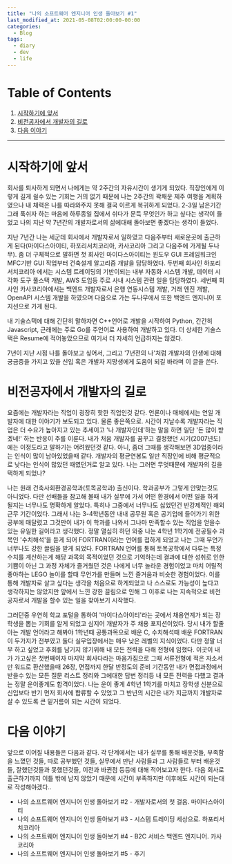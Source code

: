 ```yaml
---
title: "나의 소프트웨어 엔지니어 인생 돌아보기 #1"
last_modified_at: 2021-05-08T02:00:00-00:00
categories:
  - Blog
tags:
  - diary
  - dev
  - life
---
```


# Table of Contents
1. [시작하기에 앞서](#시작하기에-앞서)
1. [비전공자에서 개발자의 길로](#비전공자에서-개발자의-길로)
1. [다음 이야기](#다음-이야기)


---


# 시작하기에 앞서

회사를 퇴사하게 되면서 나에게는 약 2주간의 자유시간이 생기게 되었다. 직장인에게 이렇게 길게 쉴수 있는 기회는 거의 없기 때문에 나는 2주간의 꽉채운 제주 여행을 계획하였으나 내 체력은 나를 따라와주지 못해 결국 이르게 복귀하게 되었다. 2-3일 남은기간 그래 푹쉬자 하는 마음에 하루종일 집에서 쉬다가 문득 무엇인가 하고 싶다는 생각이 들었고 나의 지난 약 7년간의 개발자로서의 삶에대해 돌아보면 좋겠다는 생각이 들었다.

지난 7년간 나는 세군데 회사에서 개발자로서 일하였고 다음주부터 새로운곳에 출근하게 된다(마이다스아이티, 하포리서치코리아, 카사코리아 그리고 다음주에 가게될 두나무). 좀 더 구체적으로 말하면 첫 회사인 마이다스아이티는 윈도우 GUI 프레임워크인 MFC기반 GUI 작업부터 건축설계 알고리즘 개발을 담당하였다. 두번째 회사인 하포리서치코리아 에서는 시스템 트레이딩의 기반이되는 내부 자동화 시스템 개발, 데이터 시각화 도구 풀스택 개발, AWS 도입등 주로 사내 시스템 관련 일을 담당하였다. 세번째 회사인 카사코리아에서는 백엔드 개발자로서 은행 연동시스템 개발, 거래 엔진 개발, OpenAPI 시스템 개발을 하였으며 다음으로 가는 두나무에서 또한 백엔드 엔지니어 포지션으로 가게 된다.

내 기술스택에 대해 간단히 말하자면 C++언어로 개발을 시작하여 Python, 간간히 Javascript, 근래에는 주로 Go를 주언어로 사용하여 개발하고 있다. 더 상세한 기술스택은 Resume에 적어놓았으므로 여기서 더 자세히 언급하지는 않겠다.

7년이 지난 시점 나를 돌아보고 싶어서, 그리고 '7년전의 나'처럼 개발자의 인생에 대해 궁금증을 가지고 있을 신입 혹은 개발자 지망생에게 도움이 되길 바라며 이 글을 쓴다.


# 비전공자에서 개발자의 길로

요즘에는 개발자라는 직업이 굉장히 핫한 직업인것 같다. 언론이나 매체에서는 연일 개발자에 대한 이야기가 보도되고 있다. 물론 좋은쪽으로. 시간이 지날수록 개발자라는 직업은 더 수요가 높아지고 있는 추세이고 '나 개발자인데'하는 말을 하면 일단 '돈 많이 받겠네!' 하는 반응이 주를 이룬다. 내가 처음 개발자를 꿈꾸고 결정했던 시기(2007년도)에는 이정도라고 말하기는 어려웠던것 같다. 아니, 좀더 그때를 생각해보면 3D업종이라는 인식이 많이 남아있었을때 같다. 개발자의 평균연봉도 일반 직장인에 비해 평균적으로 낮다는 인식이 많았던 때였던거로 알고 있다. 나는 그러면 무엇때문에 개발자의 길을 택하게 되었나?

나는 원래 건축사회환경공학과(토목공학과) 출신이다. 학과공부가 그렇게 안맞는것도 아니었다. 다만 선배들을 참고해 볼때 내가 실무에 가서 어떤 환경에서 어떤 일을 하게 될지는 너무나도 명확하게 알았다. 특히나 그중에서 너무나도 싫었던건 반강제적인 해외 근무 기간이었다. 그래서 나는 3-4학년동안 내내 공무원 혹은 공기업에 들어가기 위한 공부에 매달렸고 그것만이 내가 이 학과를 나와서 그나마 만족할수 있는 직업을 얻을수 있는 유일한 길이라고 생각했다. 정말 열심히 하던 와중 나는 4학년 1학기에 전공필수 과목인 '수치해석'을 듣게 되어 FORTRAN이라는 언어를 접하게 되었고 나는 그때 무언가 너무나도 강한 끌림을 받게 되었다. FORTRAN 언어를 통해 토목공학에서 다루는 특정 수치를 계산하는게 해당 과목의 목적이었던 것으로 기억하는데 결과에 대한 성취로 인한 기쁨이 아닌 그 과정 자체가 즐거웠던 것은 나에게 너무 놀라운 경험이었고 마치 어릴적 좋아하는 LEGO 놀이를 할때 무언가를 만들며 느낀 즐거움과 비슷한 경험이었다. 이를 통해 개발자로 살고 싶다는 생각을 처음으로 하게되었고 나 스스로도 가능성이 높다고 생각하지는 않았지만 앞에서 느낀 강한 끌림으로 인해 그 이후로 나는 지속적으로 비전공자로서 개발을 할수 있는 일을 찾아보기 시작했다.

그러던중 우연히 학교 포털을 통하여 '마이다스아이티'라는 곳에서 채용연계가 되는 장학생을 뽑는 기회를 알게 되었고 심지어 개발자가 주 채용 포지션이었다. 당시 내가 할줄 아는 개발 언어라고 해봐야 1학년때 공통과목으로 배운 C, 수치해석때 배운 FORTRAN 이 두가지가 전부였고 둘다 실무입장에서는 매우 낮은 레벨의 지식이었다. 다만 정말 너무 하고 싶었고 후회를 남기지 않기위해 내 모든 전력을 다해 전형에 임했다. 이곳이 내가 가고싶은 첫번째이자 마지막 회사다라는 마음가짐으로 그때 서류전형에 적은 자소서만 워드로 환산했을때 26장, 면접까지 한달 반정도의 준비 기간동안 내가 면접과정에서 받을수 있는 모든 질문 리스트 정리와 그에대한 답변 정리등 내 모든 전력을 다했고 결과는 정말 운이좋게도 합격이었다. 나는 운이 좋게 4학년 1학기를 마치고 장학생 신분으로 신입보다 반기 먼저 회사에 합류할 수 있었고 그 반년의 시간은 내가 지금까지 개발자로 살 수 있도록 큰 밑거름이 되는 시간이 되었다.


# 다음 이야기

앞으로 이어질 내용들은 다음과 같다. 각 단계에서는 내가 실무를 통해 배운것들, 부족함을 느꼈던 것들, 따로 공부했던 것들, 실무에서 만난 사람들과 그 사람들로 부터 배운것들, 잘했던것들과 못했던것들, 이전과 바뀐점 등등에 대해 적어보고자 한다.
다음 회사로 출근하기까지 이틀 밖에 남지 않았기 때문에 시간이 부족하지만 이후에도 시간이 되는대로 작성해야겠다..

- 나의 소프트웨어 엔지니어 인생 돌아보기 #2 - 개발자로서의 첫 걸음. 마이다스아이티
- 나의 소프트웨어 엔지니어 인생 돌아보기 #3 - 시스템 트레이딩 세상으로. 하포리서치코리아
- 나의 소프트웨어 엔지니어 인생 돌아보기 #4 - B2C 서비스 백엔드 엔지니어. 카사코리아
- 나의 소프트웨어 엔지니어 인생 돌아보기 #5 - 후기
